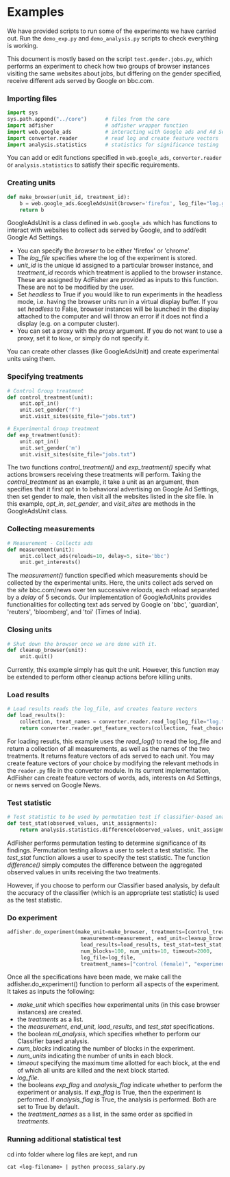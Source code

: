 Examples
=========

We have provided scripts to run some of the experiments we have carried out. 
Run the `demo_exp.py` and `demo_analysis.py` scripts to check everything is working. 

This document is mostly based on the script `test.gender.jobs.py`, which performs an experiment to check how two groups of browser instances visiting the same websites about jobs, but differing on the gender specified, receive different ads served by Google on bbc.com. 

### Importing files

```python
import sys
sys.path.append("../core")      # files from the core 
import adfisher                 # adfisher wrapper function
import web.google_ads           # interacting with Google ads and Ad Settings
import converter.reader         # read log and create feature vectors
import analysis.statistics      # statistics for significance testing
```
You can add or edit functions specified in `web.google_ads`, `converter.reader` or `analysis.statistics` to satisfy their specific requirements. 

### Creating units

```python
def make_browser(unit_id, treatment_id):
	b = web.google_ads.GoogleAdsUnit(browser='firefox', log_file="log.gender.jobs.txt", unit_id=unit_id, treatment_id=treatment_id, headless=True, proxy = "a.bb.ccc.dddd:8080")
	return b
```
GoogleAdsUnit is a class defined in `web.google_ads` which has functions to interact with websites to collect ads served by Google, and to add/edit Google Ad Settings. 
- You can specify the *browser* to be either 'firefox' or 'chrome'. 
- The *log_file* specifies where the  log of the experiment is stored. 
- *unit_id* is the unique id assigned to a particular browser instance, and *treatment_id* records which treatment is applied to the browser instance. These are assigned by AdFisher are provided as inputs to this function. These are not to be modified by the user.
- Set *headless* to True if you would like to run experiments in the headless mode, i.e. having the browser units run in a virtual display buffer. If you set *headless* to False, browser instances will be launched in the display attached to the computer and will throw an error if it does not find a display (e.g. on a  computer cluster). 
- You can set a proxy with the *proxy* argument. If you do not want to use a proxy, set it to `None`, or simply do not specify it.

You can create other classes (like GoogleAdsUnit) and create experimental units using them. 

### Specifying treatments

```python
# Control Group treatment
def control_treatment(unit):
	unit.opt_in()
	unit.set_gender('f')
	unit.visit_sites(site_file="jobs.txt")

# Experimental Group treatment
def exp_treatment(unit):
	unit.opt_in()
	unit.set_gender('m')
	unit.visit_sites(site_file="jobs.txt")
```

The two functions *control_treatment()* and *exp_treatment()* specify what actions browsers receiving these treatments will perform. Taking the *control_treatment* as an example, it take a unit as an argument, then specifies that it first opt in to behavioral advertising on Google Ad Settings, then set gender to male, then visit all the websites listed in the site file. In this example, *opt_in*, *set_gender*, and *visit_sites* are methods in the GoogleAdsUnit class.

### Collecting measurements

```python
# Measurement - Collects ads
def measurement(unit):
	unit.collect_ads(reloads=10, delay=5, site='bbc')
	unit.get_interests()
```
The *measurement()* function specified which measurements should be collected by the experimental units. Here, the units collect ads served on the *site* bbc.com/news over ten successive *reloads*, each reload separated by a *delay* of 5 seconds. Our implementation of GoogleAdUnits provides functionalities for collecting text ads served by Google on 'bbc', 'guardian', 'reuters', 'bloomberg', and 'toi' (Times of India). 

### Closing units
```python
# Shut down the browser once we are done with it.
def cleanup_browser(unit):
	unit.quit()
```
Currently, this example simply has quit the unit. However, this function may be extended to perform other cleanup actions before killing units. 

### Load results
```python
# Load results reads the log_file, and creates feature vectors
def load_results():
	collection, treat_names = converter.reader.read_log(log_file="log.txt")
	return converter.reader.get_feature_vectors(collection, feat_choice='ads')
```
For loading resutls, this example uses the *read_log()* to read the log_file and return a collection of all measurements, as well as the names of the two treatments. It returns feature vectors of ads served to each unit. You may create feature vectors of your choice by modifying the relevant methods in the `reader.py` file in the converter module. In its current implementation, AdFisher can create feature vectors of words, ads, interests on Ad Settings, or news served on Google News. 

### Test statistic
```python
# Test statistic to be used by permutation test if classifier-based analysis is not used
def test_stat(observed_values, unit_assignments):
	return analysis.statistics.difference(observed_values, unit_assignments)
```
AdFisher performs permutation testing to determine significance of its findings. Permutation testing allows a user to select a test statistic. The *test_stat* function allows a user to specify the test statistic. The function *difference()* simply computes the difference between the aggregated observed values in units receiving the two treatments. 

However, if you choose to perform our Classifier based analysis, by default the accuracy of the classifier (which is an appropriate test statistic) is used as the test statistic. 

### Do experiment
```python
adfisher.do_experiment(make_unit=make_browser, treatments=[control_treatment, exp_treatment], 
						measurement=measurement, end_unit=cleanup_browser,
						load_results=load_results, test_stat=test_stat, ml_analysis=True, 
						num_blocks=100, num_units=10, timeout=2000,
						log_file=log_file, 
						treatment_names=["control (female)", "experimental (male)"])
```
Once all the specifications have been made, we make call the adfisher.do_experiment() function to perform all aspects of the experiment. It takes as inputs the following:
- *make_unit* which specifies how experimental units (in this case browser instances) are created.
- the *treatments* as a list.
- the *measurement*, *end_unit*, *load_results*, and *test_stat* specifications.
- the boolean *ml_analysis*, which specifies whether to perform our Classifier based analysis.
- *num_blocks* indicating the number of blocks in the experiment.
- *num_units* indicating the number of units in each block.
- *timeout* specifying the maximum time allotted for each block, at the end of which all units are killed and the next block started.
- *log_file*.
- the booleans *exp_flag* and *analysis_flag* indicate whether to perform the experiment or analysis. If *exp_flag* is True, then the experiment is performed. If *analysis_flag* is True, the analysis is performed. Both are set to True by default. 
- the *treatment_names* as a list, in the same order as spcified in *treatments*. 


### Running additional statistical test

cd into folder where log files are kept, and run 
    
    cat <log-filename> | python process_salary.py 






